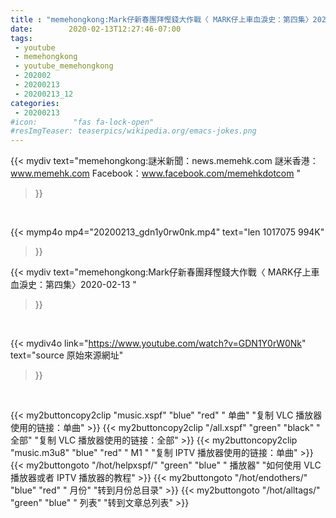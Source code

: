 ```yaml
---
title : "memehongkong:Mark仔新春團拜慳錢大作戰〈 MARK仔上車血淚史：第四集〉2020-02-13 "
date:        2020-02-13T12:27:46-07:00
tags:
 - youtube
 - memehongkong
 - youtube_memehongkong
 - 202002
 - 20200213
 - 20200213_12
categories:
 - 20200213
#icon:        "fas fa-lock-open"
#resImgTeaser: teaserpics/wikipedia.org/emacs-jokes.png
---
```


{{< mydiv text="memehongkong:謎米新聞：news.memehk.com 謎米香港： www.memehk.com Facebook：www.facebook.com/memehkdotcom "
>}}
<br>


{{< mymp4o mp4="20200213_gdn1y0rw0nk.mp4"
text="len 1017075    994K"
>}}


{{< mydiv text="memehongkong:Mark仔新春團拜慳錢大作戰〈 MARK仔上車血淚史：第四集〉2020-02-13 "
>}}
<br>

{{< mydiv4o link="https://www.youtube.com/watch?v=GDN1Y0rW0Nk"
text="source 原始來源網址"
>}}


<br>



{{< my2buttoncopy2clip "music.xspf"        "blue"   "red"    " 单曲"  "复制 VLC 播放器使用的链接：单曲" >}} {{< my2buttoncopy2clip "/all.xspf"         "green"  "black"  " 全部"  "复制 VLC 播放器使用的链接：全部" >}} {{< my2buttoncopy2clip "music.m3u8"        "blue"   "red"    " M1 "    "复制 IPTV 播放器使用的链接：单曲" >}} {{< my2buttongoto      "/hot/helpxspf/"    "green"  "blue"   " 播放器" "如何使用 VLC 播放器或者 IPTV 播放器的教程" >}} {{< my2buttongoto      "/hot/endothers/"   "blue"   "red"    " 月份"   "转到月份总目录" >}} {{< my2buttongoto      "/hot/alltags/"     "green"  "blue"   " 列表"   "转到文章总列表" >}} 
